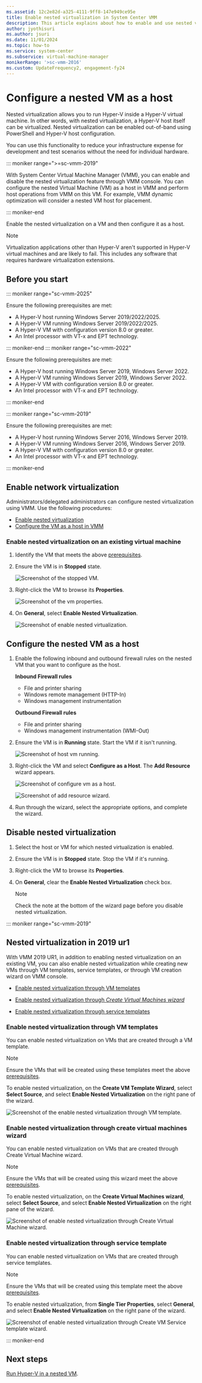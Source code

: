 ```yaml
---
ms.assetid: 12c2e82d-a325-4111-9ff8-147e949ce95e
title: Enable nested virtualization in System Center VMM
description: This article explains about how to enable and use nested virtualization in VMM
author: jyothisuri
ms.author: jsuri
ms.date: 11/01/2024
ms.topic: how-to
ms.service: system-center
ms.subservice: virtual-machine-manager
monikerRange: '>sc-vmm-2016'
ms.custom: UpdateFrequency2, engagement-fy24
---
```


# Configure a nested VM as a host




Nested virtualization allows you to run Hyper-V inside a Hyper-V virtual machine. In other words, with nested virtualization, a Hyper-V host itself can be virtualized. Nested virtualization can be enabled out-of-band using PowerShell and Hyper-V host configuration.

You can use this functionality to reduce your infrastructure expense for development and test scenarios without the need for individual hardware.


::: moniker range=">=sc-vmm-2019"

With System Center Virtual Machine Manager (VMM), you can enable and disable the nested virtualization feature through VMM console. You can configure the nested Virtual Machine (VM) as a host in VMM and perform host operations from VMM on this VM. For example, VMM dynamic optimization will consider a nested VM host for placement.

::: moniker-end

Enable the nested virtualization on a VM and then configure it as a host.

>[!NOTE]
> Virtualization applications other than Hyper-V aren't supported in Hyper-V virtual machines and are likely to fail. This includes any software that requires hardware virtualization extensions.

## Before you start

::: moniker range="sc-vmm-2025"

Ensure the following prerequisites are met:

- A Hyper-V host running Windows Server 2019/2022/2025.
- A Hyper-V VM running Windows Server 2019/2022/2025.
- A Hyper-V VM with configuration version 8.0 or greater.
- An Intel processor with VT-x and EPT technology.

::: moniker-end
::: moniker range="sc-vmm-2022"

Ensure the following prerequisites are met:

- A Hyper-V host running Windows Server 2019, Windows Server 2022.
- A Hyper-V VM running Windows Server 2019, Windows Server 2022.
- A Hyper-V VM with configuration version 8.0 or greater.
- An Intel processor with VT-x and EPT technology.

::: moniker-end

::: moniker range="sc-vmm-2019"

Ensure the following prerequisites are met:

- A Hyper-V host running Windows Server 2016, Windows Server 2019.
- A Hyper-V VM running Windows Server 2016, Windows Server 2019.
- A Hyper-V VM with configuration version 8.0 or greater.
- An Intel processor with VT-x and EPT technology.

::: moniker-end


## Enable network virtualization

Administrators/delegated administrators can configure nested virtualization using VMM. Use the following procedures:

- [Enable nested virtualization](#enable-nested-virtualization-on-an-existing-virtual-machine)
- [Configure the VM as a host in VMM](#configure-the-nested-vm-as-a-host)

### Enable nested virtualization on an existing virtual machine


1.	Identify the VM that meets the above [prerequisites](#before-you-start).
2.	Ensure the VM is in **Stopped** state.

    ![Screenshot of the stopped VM.](media/nested-vm/nested-vm-stopped-state.png)

3. Right-click the VM to browse its **Properties**.

    ![Screenshot of the vm properties.](media/nested-vm/nested-vm-properties.png)
4. On **General**, select **Enable Nested Virtualization**.

    ![Screenshot of enable nested virtualization.](media/nested-vm/nested-virtualization-enable.png)

## Configure the nested VM as a host
1.	Enable the following inbound and outbound firewall rules on the nested VM that you want to configure as the host.

    **Inbound Firewall rules**

    - File and printer sharing
    - Windows remote management (HTTP-In)
    - Windows management instrumentation

    **Outbound Firewall rules**
    - File and printer sharing
    - Windows management instrumentation (WMI-Out)

2. Ensure the VM is in **Running** state. Start the VM if it isn't running.

    ![Screenshot of host vm running.](media/nested-vm/nested-vm-running-state.png)

3. Right-click the VM and select **Configure as a Host**. The **Add Resource** wizard appears.

    ![Screenshot of configure vm as a host.](media/nested-vm/nested-vm-configure-as-host.png)

    ![Screenshot of add resource wizard.](media/nested-vm/nested-vm-add-resource1.png)

4. Run through the wizard, select the appropriate options, and complete the wizard.

## Disable nested virtualization

1.	Select the host or VM for which nested virtualization is enabled.
2.	Ensure the VM is in **Stopped** state. Stop the VM if it's running.
3.	Right-click the VM to browse its **Properties**.
4.	On **General**, clear the **Enable Nested Virtualization** check box.

    >[!NOTE]
    > Check the note at the bottom of the wizard page before you disable nested virtualization.

::: moniker range="sc-vmm-2019"


## Nested virtualization in 2019 ur1

With VMM 2019 UR1, in addition to enabling nested virtualization on an existing VM, you can also enable nested virtualization while creating new VMs through VM templates, service templates, or through VM creation wizard on VMM console.

- [Enable nested virtualization through VM templates](#enable-nested-virtualization-through-vm-templates)

- [Enable nested virtualization through *Create Virtual Machines wizard*](#enable-nested-virtualization-through-create-virtual-machines-wizard)

- [Enable nested virtualization through service templates](#enable-nested-virtualization-through-service-template)

### Enable nested virtualization through VM templates
You can enable nested virtualization on VMs that are created through a VM template.

>[!NOTE]
> Ensure the VMs that will be created using these templates meet the above [prerequisites](#before-you-start).

To enable nested virtualization, on the **Create VM Template Wizard**, select **Select Source**, and select **Enable Nested Virtualization** on the right pane of the wizard.

![Screenshot of the enable nested virtualization through VM template.](media/nested-vm/enable-nested-virtualizaton-vm-template.png)

### Enable nested virtualization through create virtual machines wizard

You can enable nested virtualization on VMs that are created through Create Virtual Machine wizard.

>[!NOTE]
> Ensure the VMs that will be created using this wizard meet the above [prerequisites](#before-you-start).

To enable nested virtualization, on the **Create Virtual Machines wizard**, select  **Select Source**, and select **Enable Nested Virtualization** on the right pane of the wizard.

![Screenshot of enable nested virtualization through Create Virtual Machine wizard.](media/nested-vm/enable-nested-virtualization-vm-wizard.png)

### Enable nested virtualization through service template
You can enable nested virtualization on VMs that are created through service templates.

>[!NOTE]
> Ensure the VMs that will be created using this template meet the above [prerequisites](#before-you-start).

To enable nested virtualization,  from  **Single Tier Properties**, select  **General**, and select **Enable Nested Virtualization** on the right pane of the wizard.

![Screenshot of enable nested virtualization through Create VM Service template wizard.](media/nested-vm/enable-nested-virtualization-vm-service-template.png)

::: moniker-end

## Next steps
[Run Hyper-V in a nested VM](/virtualization/hyper-v-on-windows/user-guide/nested-virtualization).
